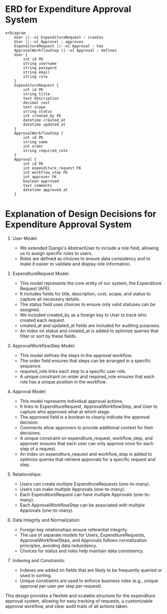 # ERD for Expenditure Approval System

```mermaid
erDiagram
    User ||--o{ ExpenditureRequest : creates
    User ||--o{ Approval : approves
    ExpenditureRequest ||--o{ Approval : has
    ApprovalWorkflowStep ||--o{ Approval : defines
    User {
        int id PK
        string username
        string password
        string email
        string role
    }
    ExpenditureRequest {
        int id PK
        string title
        text description
        decimal cost
        text scope
        string status
        int created_by FK
        datetime created_at
        datetime updated_at
    }
    ApprovalWorkflowStep {
        int id PK
        string name
        int order
        string required_role
    }
    Approval {
        int id PK
        int expenditure_request FK
        int workflow_step FK
        int approver FK
        boolean approved
        text comments
        datetime approved_at
    }
```

# Explanation of Design Decisions for Expenditure Approval System

1. User Model:
   - We extended Django's AbstractUser to include a role field, allowing us to assign specific roles to users.
   - Roles are defined as choices to ensure data consistency and to make it easier to validate and display role information.

2. ExpenditureRequest Model:
   - This model represents the core entity of our system, the Expenditure Request (AFE).
   - It includes fields for title, description, cost, scope, and status to capture all necessary details.
   - The status field uses choices to ensure only valid statuses can be assigned.
   - We included created_by as a foreign key to User to track who created each request.
   - created_at and updated_at fields are included for auditing purposes.
   - An index on status and created_at is added to optimize queries that filter or sort by these fields.

3. ApprovalWorkflowStep Model:
   - This model defines the steps in the approval workflow.
   - The order field ensures that steps can be arranged in a specific sequence.
   - required_role links each step to a specific user role.
   - A unique constraint on order and required_role ensures that each role has a unique position in the workflow.

4. Approval Model:
   - This model represents individual approval actions.
   - It links to ExpenditureRequest, ApprovalWorkflowStep, and User to capture who approved what at which stage.
   - The approved field is a boolean to clearly indicate the approval decision.
   - Comments allow approvers to provide additional context for their decisions.
   - A unique constraint on expenditure_request, workflow_step, and approver ensures that each user can only approve once for each step of a request.
   - An index on expenditure_request and workflow_step is added to optimize queries that retrieve approvals for a specific request and step.

5. Relationships:
   - Users can create multiple ExpenditureRequests (one-to-many).
   - Users can make multiple Approvals (one-to-many).
   - Each ExpenditureRequest can have multiple Approvals (one-to-many).
   - Each ApprovalWorkflowStep can be associated with multiple Approvals (one-to-many).

6. Data Integrity and Normalization:
   - Foreign key relationships ensure referential integrity.
   - The use of separate models for Users, ExpenditureRequests, ApprovalWorkflowSteps, and Approvals follows normalization principles, avoiding data redundancy.
   - Choices for status and roles help maintain data consistency.

7. Indexing and Constraints:
   - Indexes are added on fields that are likely to be frequently queried or used in sorting.
   - Unique constraints are used to enforce business rules (e.g., unique approval per user per step per request).

This design provides a flexible and scalable structure for the expenditure approval system, allowing for easy tracking of requests, a customizable approval workflow, and clear audit trails of all actions taken.
